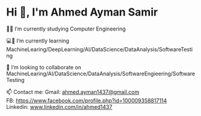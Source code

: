 # Hi 👋, I'm Ahmed Ayman Samir

🧑‍💻 I’m currently studying Computer Engineering  

💻📘 I’m currently learning MachineLearing/DeepLearning/AI/DataScience/DataAnalysis/SoftwareTesting

🤝 I’m looking to collaborate on MachineLearing/AI/DataScience/DataAnalysis/SoftwareEngieering/SoftwareTesting

📫 Contact me: Gmail: ahmed.ayman1437@gmail.com <br> FB: https://www.facebook.com/profile.php?id=100009358817114 <br> Linkedin: www.linkedin.com/in/ahmed1437
